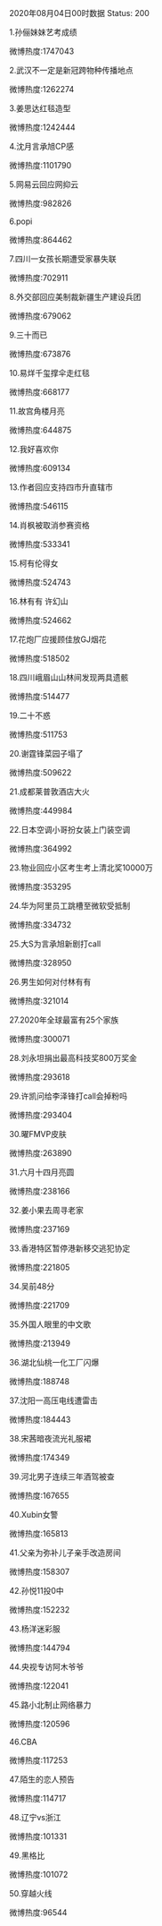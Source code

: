 2020年08月04日00时数据
Status: 200

1.孙俪妹妹艺考成绩

微博热度:1747043

2.武汉不一定是新冠跨物种传播地点

微博热度:1262274

3.姜思达红毯造型

微博热度:1242444

4.沈月言承旭CP感

微博热度:1101790

5.网易云回应网抑云

微博热度:982826

6.popi

微博热度:864462

7.四川一女孩长期遭受家暴失联

微博热度:702911

8.外交部回应美制裁新疆生产建设兵团

微博热度:679062

9.三十而已

微博热度:673876

10.易烊千玺撑伞走红毯

微博热度:668177

11.故宫角楼月亮

微博热度:644875

12.我好喜欢你

微博热度:609134

13.作者回应支持四市升直辖市

微博热度:546115

14.肖枫被取消参赛资格

微博热度:533341

15.柯有伦得女

微博热度:524743

16.林有有 许幻山

微博热度:524662

17.花炮厂应援顾佳放GJ烟花

微博热度:518502

18.四川峨眉山山林间发现两具遗骸

微博热度:514477

19.二十不惑

微博热度:511753

20.谢霆锋菜园子塌了

微博热度:509622

21.成都莱普敦酒店大火

微博热度:449984

22.日本空调小哥扮女装上门装空调

微博热度:364992

23.物业回应小区考生考上清北奖10000万

微博热度:353295

24.华为阿里员工跳槽至微软受抵制

微博热度:334732

25.大S为言承旭新剧打call

微博热度:328950

26.男生如何对付林有有

微博热度:321014

27.2020年全球最富有25个家族

微博热度:300071

28.刘永坦捐出最高科技奖800万奖金

微博热度:293618

29.许凯问给李泽锋打call会掉粉吗

微博热度:293404

30.曜FMVP皮肤

微博热度:263890

31.六月十四月亮圆

微博热度:238166

32.姜小果去周寻老家

微博热度:237169

33.香港特区暂停港新移交逃犯协定

微博热度:221805

34.吴前48分

微博热度:221709

35.外国人眼里的中文歌

微博热度:213949

36.湖北仙桃一化工厂闪爆

微博热度:188748

37.沈阳一高压电线遭雷击

微博热度:184443

38.宋茜暗夜流光礼服裙

微博热度:174349

39.河北男子连续三年酒驾被查

微博热度:167655

40.Xubin女警

微博热度:165813

41.父亲为弥补儿子亲手改造房间

微博热度:158307

42.孙悦11投0中

微博热度:152232

43.杨洋迷彩服

微博热度:144794

44.央视专访阿木爷爷

微博热度:122041

45.路小北制止网络暴力

微博热度:120596

46.CBA

微博热度:117253

47.陌生的恋人预告

微博热度:114717

48.辽宁vs浙江

微博热度:101331

49.黑格比

微博热度:101072

50.穿越火线

微博热度:96544

